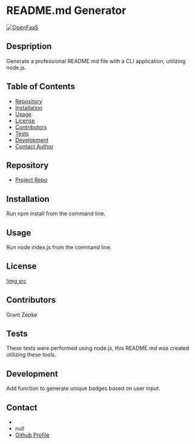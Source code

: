 # **README.md Generator**

  [![OpenFaaS](https://img.shields.io/badge/openfaas-cloud-blue.svg)](https://www.openfaas.com)

  ## Despription

  Generate a professional README.md file with a CLI application, utilizing node.js.

  ## Table of Contents

  - [Repository](#Repository)
  - [Installation](#Installation)
  - [Usage](#Usage)
  - [License](#License)
  - [Contributors](#Contributors)
  - [Tests](#Tests)
  - [Development](#Development)
  - [Contact Author](#Contact)

  ## Repository

  - [Project Repo](https://github.com/23gzepke/Readme-Generator)

  ## Installation

  Run npm install from the command line.

  ## Usage

  Run node index.js from the command line.

  ## License

  [!img src](https://img.shields.io/badge/node.js%20-%2343853D.svg?&style=for-the-badge&logo=node.js&logoColor=white)

  ## Contributors

  Grant Zepke

  ## Tests

  These tests were performed using node.js, this README.md was created utilizing these tools.

  ## Development

  Add function to generate unique badges based on user input.

  ## Contact

  - <null>
  - null
  - [Github Profile](https://github.com/23gzepke)

